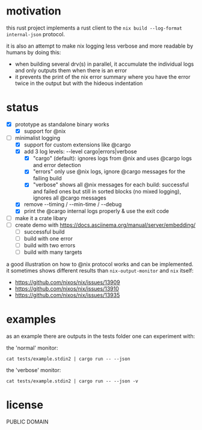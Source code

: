 # motivation

this rust project implements a rust client to the `nix build --log-format internal-json` protocol.

it is also an attempt to make nix logging less verbose and more readable by humans by doing this:

* when building several drv(s) in parallel, it accumulate the individual logs and only outputs them when there is an error
* it prevents the print of the nix error summary where you have the error twice in the output but with the hideous indentation

# status

* [x] prototype as standalone binary works
  * [x] support for @nix
* [ ] minimalist logging
  * [x] support for custom extensions like @cargo
  * [x] add 3 log levels: --level cargo|errors|verbose
    * [x] "cargo" (default): ignores logs from @nix and uses @cargo logs and error detection
    * [x] "errors" only use @nix logs, ignore @cargo messages for the failing build
    * [x] "verbose" shows all @nix messages for each build: successful and failed ones but still in sorted blocks (no mixed logging), ignores all @cargo messages
  * [x] remove --timing / --min-time / --debug
  * [x] print the @cargo internal logs properly & use the exit code
* [ ] make it a crate libary
* [ ] create demo with https://docs.asciinema.org/manual/server/embedding/
  * [ ] successful build
  * [ ] build with one error
  * [ ] build with two errors
  * [ ] build with many targets

a good illustration on how to @nix protocol works and can be implemented. it sometimes shows different results than `nix-output-monitor` and `nix` itself:

* https://github.com/nixos/nix/issues/13909
* https://github.com/nixos/nix/issues/13910
* https://github.com/nixos/nix/issues/13935

# examples

as an example there are outputs in the tests folder one can experiment with:

the 'normal' monitor:

    cat tests/example.stdin2 | cargo run -- --json

the 'verbose' monitor:

    cat tests/example.stdin2 | cargo run -- --json -v

# license

PUBLIC DOMAIN
